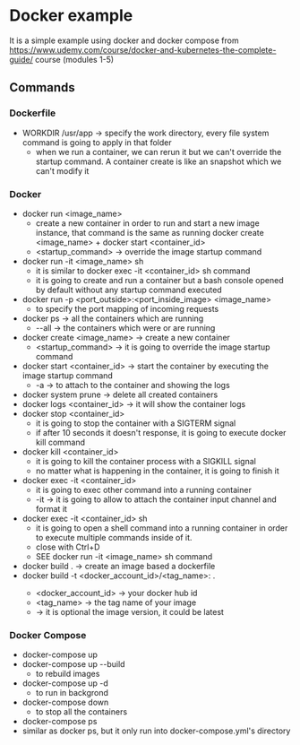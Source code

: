 # Docker example

It is a simple example using docker and docker compose from https://www.udemy.com/course/docker-and-kubernetes-the-complete-guide/ course (modules 1-5)

## Commands

### Dockerfile

- WORKDIR /usr/app -> specify the work directory, every file system command is going to apply in that folder
  - when we run a container, we can rerun it but we can't override the startup command. A container create is like an snapshot which we can't modify it

### Docker
- docker run <image_name>
  - create a new container in order to run and start a new image instance, that command is the same as running docker create <image_name> + docker start <container_id>
  - <startup_command> -> override the image startup command
- docker run -it <image_name> sh
  - it is similar to docker exec -it <container_id> sh command
  - it is going to create and run a container but a bash console opened by default without any startup command executed
- docker run -p <port_outside>:<port_inside_image> <image_name>
  - to specify the port mapping of incoming requests
- docker ps -> all the containers which are running
  - --all -> the containers which were or are running 
- docker create <image_name> -> create a new container
  - <startup_command> -> it is going to override the image startup command
- docker start <container_id> -> start the container by executing the image startup command
  - -a  -> to attach to the container and showing the logs
- docker system prune -> delete all created containers
- docker logs <container_id> -> it will show the container logs
- docker stop <container_id> 
  - it is going to stop the container with a SIGTERM signal
  - if after 10 seconds it doesn't response, it is going to execute docker kill command
- docker kill <container_id> 
  - it is going to kill the container process with a SIGKILL signal
  - no matter what is happening in the container, it is going to finish it
- docker exec -it <container_id> <command>
  - it is going to exec other command into a running container
  - -it -> it is going to allow to attach the container input channel and format it
- docker exec -it <container_id> sh
  - it is going to open a shell command into a running container in order to execute multiple commands inside of it.
  - close with Ctrl+D
  - SEE docker run -it <image_name> sh command
- docker build . -> create an image based a dockerfile 
- docker build -t <docker_account_id>/<tag_name>:<version> .
  - <docker_account_id> -> your docker hub id
  - <tag_name> -> the tag name of your image
  - <version> -> it is optional the image version, it could be latest



### Docker Compose

- docker-compose up
- docker-compose up --build 
  - to rebuild images
- docker-compose up -d
  - to run in backgrond
- docker-compose down 
  - to stop all the containers
- docker-compose ps
- similar as docker ps, but it only run into docker-compose.yml's directory

